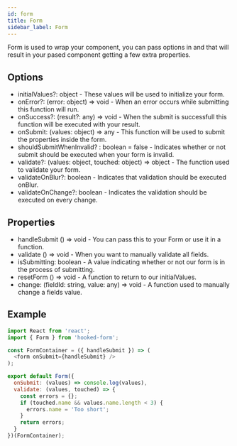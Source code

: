 ```yaml
---
id: form
title: Form
sidebar_label: Form
---
```


Form is used to wrap your component, you can pass options in and that will result in your pased component getting a few extra properties.

## Options

- initialValues?: object - These values will be used to initialize your form.
- onError?: (error: object) => void - When an error occurs while submitting this function will run.
- onSuccess?: (result?: any) => void - When the submit is successfull this function will be executed with your result.
- onSubmit: (values: object) => any - This function will be used to submit the properties inside the form.
- shouldSubmitWhenInvalid? : boolean = false - Indicates whether or not submit should be executed when your form is invalid.
- validate?: (values: object, touched: object) => object - The function used to validate your form.
- validateOnBlur?: boolean - Indicates that validation should be executed onBlur.
- validateOnChange?: boolean - Indicates the validation should be executed on every change.

## Properties

- handleSubmit () => void - You can pass this to your Form or use it in a function.
- validate () => void - When you want to manually validate all fields.
- isSubmitting: boolean - A value indicating whether or not our form is in the process of submitting.
- resetForm () => void - A function to return to our initialValues.
- change: (fieldId: string, value: any) => void - A function used to manually change a fields value.

## Example

```javascript
import React from 'react';
import { Form } from 'hooked-form';

const FormContainer = ({ handleSubmit }) => (
  <form onSubmit={handleSubmit} />
);

export default Form({
  onSubmit: (values) => console.log(values),
  validate: (values, touched) => {
    const errors = {};
    if (touched.name && values.name.length < 3) {
      errors.name = 'Too short';
    }
    return errors;
  }
})(FormContainer);
```

